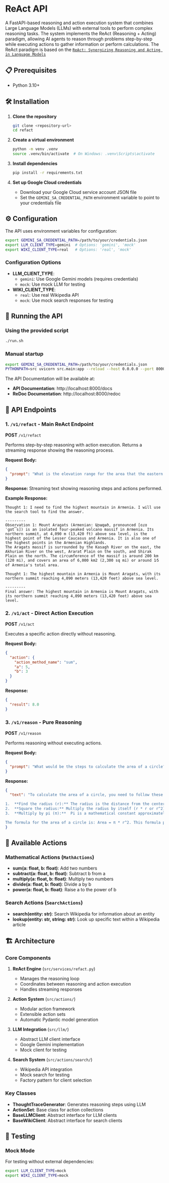 # ReAct API

A FastAPI-based reasoning and action execution system that combines Large Language Models (LLMs) with external tools to perform complex reasoning tasks. The system implements the ReAct (Reasoning + Acting) paradigm, allowing AI agents to reason through problems step-by-step while executing actions to gather information or perform calculations.
The ReAct paradigm is based on the [`ReAct: Synergizing Reasoning and Acting in Language Models`]( https://arxiv.org/abs/2210.03629)


## 📋 Prerequisites

- Python 3.10+


## 🛠️ Installation

1. **Clone the repository**
   ```bash
   git clone <repository-url>
   cd refact
   ```

2. **Create a virtual environment**
   ```bash
   python -m venv .venv
   source .venv/bin/activate  # On Windows: .venv\Scripts\activate
   ```

3. **Install dependencies**
   ```bash
   pip install -r requirements.txt
   ```

4. **Set up Google Cloud credentials**
   - Download your Google Cloud service account JSON file
   - Set the `GEMINI_SA_CREDENTIAL_PATH` environment variable to point to your credentials file

## ⚙️ Configuration

The API uses environment variables for configuration:

```bash
export GEMINI_SA_CREDENTIAL_PATH=/path/to/your/credentials.json
export LLM_CLIENT_TYPE=gemini  # Options: 'gemini', 'mock'
export WIKI_CLIENT_TYPE=real   # Options: 'real', 'mock'
```

### Configuration Options

- **LLM_CLIENT_TYPE**: 
  - `gemini`: Use Google Gemini models (requires credentials)
  - `mock`: Use mock LLM for testing
- **WIKI_CLIENT_TYPE**:
  - `real`: Use real Wikipedia API
  - `mock`: Use mock search responses for testing

## 🚀 Running the API

### Using the provided script
```bash
./run.sh
```

### Manual startup
```bash
export GEMINI_SA_CREDENTIAL_PATH=/path/to/your/credentials.json
PYTHONPATH=src uvicorn src.main:app --reload --host 0.0.0.0 --port 8000
```

The API Documentation will be available at:
- **API Documentation**: http://localhost:8000/docs
- **ReDoc Documentation**: http://localhost:8000/redoc

## 📡 API Endpoints

### 1. `/v1/refact` - Main ReAct Endpoint

**POST** `/v1/refact`

Performs step-by-step reasoning with action execution. Returns a streaming response showing the reasoning process.

**Request Body:**
```json
{
  "prompt": "What is the elevation range for the area that the eastern sector of the Colorado orogeny extends into?"
}
```

**Response:** Streaming text showing reasoning steps and actions performed.

**Example Response:**
```
Thought 1: I need to find the highest mountain in Armenia. I will use the search tool to find the answer.

---------
Observation 1: Mount Aragats (Armenian: Արագած, pronounced [ɑɾɑˈɡɑt͡s]) is an isolated four-peaked volcano massif in Armenia. Its northern summit, at 4,090 m (13,420 ft) above sea level, is the highest point of the Lesser Caucasus and Armenia. It is also one of the highest points in the Armenian Highlands.
The Aragats massif is surrounded by the Kasagh River on the east, the Akhurian River on the west, Ararat Plain on the south, and Shirak Plain on the north. The circumference of the massif is around 200 km (120 mi), and covers an area of 6,000 km2 (2,300 sq mi) or around 1⁄5 of Armenia's total area.

Thought 1: The highest mountain in Armenia is Mount Aragats, with its northern summit reaching 4,090 meters (13,420 feet) above sea level.

---------
Final answer: The highest mountain in Armenia is Mount Aragats, with its northern summit reaching 4,090 meters (13,420 feet) above sea level.
```

### 2. `/v1/act` - Direct Action Execution

**POST** `/v1/act`

Executes a specific action directly without reasoning.

**Request Body:**
```json
{
  "action": {
    "action_method_name": "sum",
    "a": 5,
    "b": 3
  }
}
```

**Response:**
```json
{
  "result": 8.0
}
```

### 3. `/v1/reason` - Pure Reasoning

**POST** `/v1/reason`

Performs reasoning without executing actions.

**Request Body:**
```json
{
  "prompt": "What would be the steps to calculate the area of a circle?"
}
```

**Response:**
```json
{
  "text": "To calculate the area of a circle, you need to follow these steps:

1.  **Find the radius (r):** The radius is the distance from the center of the circle to any point on its edge.
2.  **Square the radius:** Multiply the radius by itself (r * r or r^2).
3.  **Multiply by pi (π):**  Pi is a mathematical constant approximately equal to 3.14159. Multiply the result from step 2 by pi.

The formula for the area of a circle is: Area = π * r^2. This formula provides the area in square units (e.g., square inches, square meters) based on the units used for the radius."
}
```

## 🔧 Available Actions

### Mathematical Actions (`MathActions`)

- **sum(a: float, b: float)**: Add two numbers
- **subtract(a: float, b: float)**: Subtract b from a
- **multiply(a: float, b: float)**: Multiply two numbers
- **divide(a: float, b: float)**: Divide a by b
- **power(a: float, b: float)**: Raise a to the power of b

### Search Actions (`SearchActions`)

- **search(entity: str)**: Search Wikipedia for information about an entity
- **lookup(entity: str, string: str)**: Look up specific text within a Wikipedia article

## 🏗️ Architecture

### Core Components

1. **ReAct Engine** (`src/services/refact.py`)
   - Manages the reasoning loop
   - Coordinates between reasoning and action execution
   - Handles streaming responses

2. **Action System** (`src/actions/`)
   - Modular action framework
   - Extensible action sets
   - Automatic Pydantic model generation

3. **LLM Integration** (`src/llm/`)
   - Abstract LLM client interface
   - Google Gemini implementation
   - Mock client for testing

4. **Search System** (`src/actions/search/`)
   - Wikipedia API integration
   - Mock search for testing
   - Factory pattern for client selection

### Key Classes

- **ThoughtTraceGenerator**: Generates reasoning steps using LLM
- **ActionSet**: Base class for action collections
- **BaseLLMClient**: Abstract interface for LLM clients
- **BaseWikiClient**: Abstract interface for search clients

## 🧪 Testing

### Mock Mode

For testing without external dependencies:

```bash
export LLM_CLIENT_TYPE=mock
export WIKI_CLIENT_TYPE=mock
```
